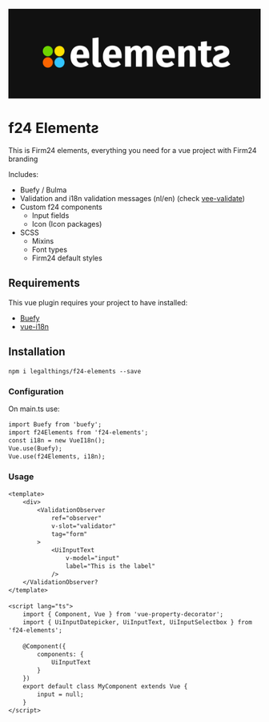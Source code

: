 ![elements](./docs/elements.png?raw=true)

# f24 Elementƨ

This is Firm24 elements, everything you need for a vue project with Firm24 branding

Includes:
    
* Buefy / Bulma
* Validation and i18n validation messages (nl/en) (check [vee-validate](https://github.com/logaretm/vee-validate))
* Custom f24 components
    * Input fields
    * Icon (Icon packages)
* SCSS
    * Mixins
    * Font types
    * Firm24 default styles

## Requirements
This vue plugin requires your project to have installed:
 * [Buefy](https://github.com/buefy/buefy)
 * [vue-i18n](https://github.com/kazupon/vue-i18n)

## Installation
```
npm i legalthings/f24-elements --save
```

### Configuration

On main.ts use:

```
import Buefy from 'buefy';
import f24Elements from 'f24-elements';
const i18n = new VueI18n();
Vue.use(Buefy);
Vue.use(f24Elements, i18n);
```

### Usage
``` vue
<template>
    <div>
        <ValidationObserver
            ref="observer"
            v-slot="validator"
            tag="form"
        >
            <UiInputText
                v-model="input"
                label="This is the label"
            />
    </ValidationObserver?
</template>

<script lang="ts">
    import { Component, Vue } from 'vue-property-decorator';
    import { UiInputDatepicker, UiInputText, UiInputSelectbox } from 'f24-elements';

    @Component({
        components: {
            UiInputText
        }
    })
    export default class MyComponent extends Vue {
        input = null;
    }
</script>

```
